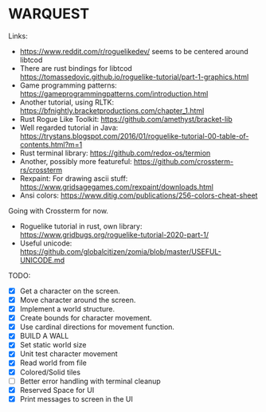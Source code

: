# WARQUEST

Links:
* https://www.reddit.com/r/roguelikedev/ seems to be centered around libtcod
* There are rust bindings for libtcod https://tomassedovic.github.io/roguelike-tutorial/part-1-graphics.html
* Game programming patterns: https://gameprogrammingpatterns.com/introduction.html
* Another tutorial, using RLTK: https://bfnightly.bracketproductions.com/chapter_1.html
* Rust Rogue Like Toolkit: https://github.com/amethyst/bracket-lib
* Well regarded tutorial in Java: https://trystans.blogspot.com/2016/01/roguelike-tutorial-00-table-of-contents.html?m=1
* Rust terminal library: https://github.com/redox-os/termion
* Another, possibly more featureful: https://github.com/crossterm-rs/crossterm
* Rexpaint: For drawing ascii stuff: https://www.gridsagegames.com/rexpaint/downloads.html
* Ansi colors: https://www.ditig.com/publications/256-colors-cheat-sheet

Going with Crossterm for now.

* Roguelike tutorial in rust, own library: https://www.gridbugs.org/roguelike-tutorial-2020-part-1/
* Useful unicode: https://github.com/globalcitizen/zomia/blob/master/USEFUL-UNICODE.md


TODO:
  - [x] Get a character on the screen.
  - [x] Move character around the screen.
  - [x] Implement a world structure.
  - [x] Create bounds for character movement.
  - [x] Use cardinal directions for movement function.
  - [x] BUILD A WALL
  - [x] Set static world size
  - [x] Unit test character movement
  - [x] Read world from file
  - [x] Colored/Solid tiles
  - [ ] Better error handling with terminal cleanup
  - [x] Reserved Space for UI
  - [x] Print messages to screen in the UI
